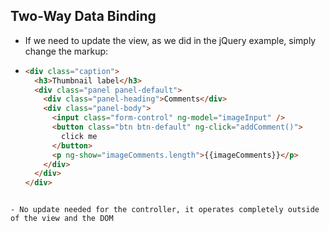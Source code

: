 ## Two-Way Data Binding

- If we need to update the view, as we did in the jQuery example, simply change the markup:

- ```html
  <div class="caption">
    <h3>Thumbnail label</h3>
    <div class="panel panel-default">
      <div class="panel-heading">Comments</div>
      <div class="panel-body">
        <input class="form-control" ng-model="imageInput" />
        <button class="btn btn-default" ng-click="addComment()">
          click me
        </button>
        <p ng-show="imageComments.length">{{imageComments}}</p>
      </div>
    </div>
  </div>
```

- No update needed for the controller, it operates completely outside of the view and the DOM
